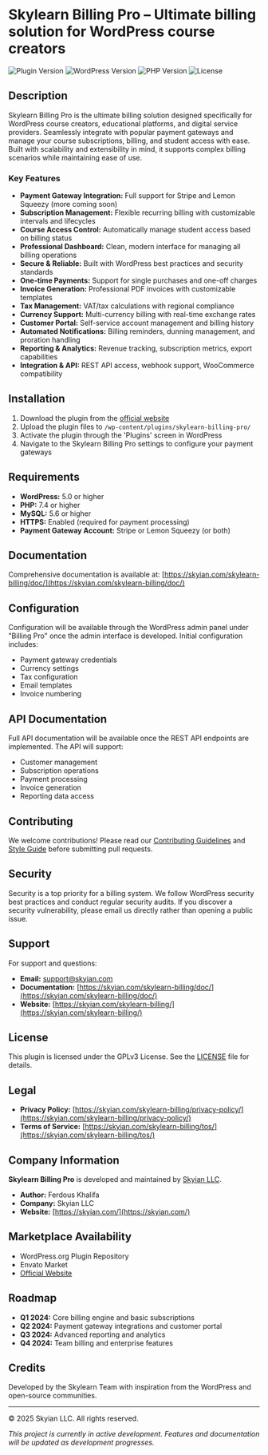 # Skylearn Billing Pro – Ultimate billing solution for WordPress course creators

![Plugin Version](https://img.shields.io/badge/version-1.0.0-blue.svg)
![WordPress Version](https://img.shields.io/badge/wordpress-5.0%2B-blue.svg)
![PHP Version](https://img.shields.io/badge/php-7.4%2B-purple.svg)
![License](https://img.shields.io/badge/license-GPLv3-green.svg)

## Description

Skylearn Billing Pro is the ultimate billing solution designed specifically for WordPress course creators, educational platforms, and digital service providers. Seamlessly integrate with popular payment gateways and manage your course subscriptions, billing, and student access with ease. Built with scalability and extensibility in mind, it supports complex billing scenarios while maintaining ease of use.

### Key Features

- **Payment Gateway Integration:** Full support for Stripe and Lemon Squeezy (more coming soon)
- **Subscription Management:** Flexible recurring billing with customizable intervals and lifecycles
- **Course Access Control:** Automatically manage student access based on billing status
- **Professional Dashboard:** Clean, modern interface for managing all billing operations
- **Secure & Reliable:** Built with WordPress best practices and security standards
- **One-time Payments:** Support for single purchases and one-off charges
- **Invoice Generation:** Professional PDF invoices with customizable templates
- **Tax Management:** VAT/tax calculations with regional compliance
- **Currency Support:** Multi-currency billing with real-time exchange rates
- **Customer Portal:** Self-service account management and billing history
- **Automated Notifications:** Billing reminders, dunning management, and proration handling
- **Reporting & Analytics:** Revenue tracking, subscription metrics, export capabilities
- **Integration & API:** REST API access, webhook support, WooCommerce compatibility

## Installation

1. Download the plugin from the [official website](https://skyian.com/skylearn-billing/)
2. Upload the plugin files to `/wp-content/plugins/skylearn-billing-pro/`
3. Activate the plugin through the 'Plugins' screen in WordPress
4. Navigate to the Skylearn Billing Pro settings to configure your payment gateways

## Requirements

- **WordPress:** 5.0 or higher
- **PHP:** 7.4 or higher
- **MySQL:** 5.6 or higher
- **HTTPS:** Enabled (required for payment processing)
- **Payment Gateway Account:** Stripe or Lemon Squeezy (or both)

## Documentation

Comprehensive documentation is available at: [https://skyian.com/skylearn-billing/doc/](https://skyian.com/skylearn-billing/doc/)

## Configuration

Configuration will be available through the WordPress admin panel under "Billing Pro" once the admin interface is developed. Initial configuration includes:

- Payment gateway credentials
- Currency settings
- Tax configuration
- Email templates
- Invoice numbering

## API Documentation

Full API documentation will be available once the REST API endpoints are implemented. The API will support:

- Customer management
- Subscription operations
- Payment processing
- Invoice generation
- Reporting data access

## Contributing

We welcome contributions! Please read our [Contributing Guidelines](CONTRIBUTING.md) and [Style Guide](STYLE_GUIDE.md) before submitting pull requests.

## Security

Security is a top priority for a billing system. We follow WordPress security best practices and conduct regular security audits. If you discover a security vulnerability, please email us directly rather than opening a public issue.

## Support

For support and questions:
- **Email:** support@skyian.com
- **Documentation:** [https://skyian.com/skylearn-billing/doc/](https://skyian.com/skylearn-billing/doc/)
- **Website:** [https://skyian.com/skylearn-billing/](https://skyian.com/skylearn-billing/)

## License

This plugin is licensed under the GPLv3 License. See the [LICENSE](LICENSE) file for details.

## Legal

- **Privacy Policy:** [https://skyian.com/skylearn-billing/privacy-policy/](https://skyian.com/skylearn-billing/privacy-policy/)
- **Terms of Service:** [https://skyian.com/skylearn-billing/tos/](https://skyian.com/skylearn-billing/tos/)

## Company Information

**Skylearn Billing Pro** is developed and maintained by [Skyian LLC](https://skyian.com/).

- **Author:** Ferdous Khalifa
- **Company:** Skyian LLC
- **Website:** [https://skyian.com/](https://skyian.com/)

## Marketplace Availability

- WordPress.org Plugin Repository
- Envato Market
- [Official Website](https://skyian.com/skylearn-billing/)

## Roadmap

- **Q1 2024:** Core billing engine and basic subscriptions
- **Q2 2024:** Payment gateway integrations and customer portal
- **Q3 2024:** Advanced reporting and analytics
- **Q4 2024:** Team billing and enterprise features

## Credits

Developed by the Skylearn Team with inspiration from the WordPress and open-source communities.

---

© 2025 Skyian LLC. All rights reserved.

*This project is currently in active development. Features and documentation will be updated as development progresses.*